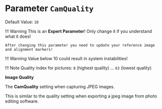 # Parameter `CamQuality`
Default Value: `10`

!!! Warning
    This is an **Expert Parameter**! Only change it if you understand what it does!

    After changing this parameter you need to update your reference image and alignment markers!

!!! Warning
    Value below 10 could result in system instabilities!

!!! Note
    Quality index for pictures: `8` (highest quality) ... `63` (lowest quality)

**Image Quality**

The **CamQuality** setting when capturing JPEG images.

This is similar to the quality setting when exporting a jpeg image from photo editing software.
